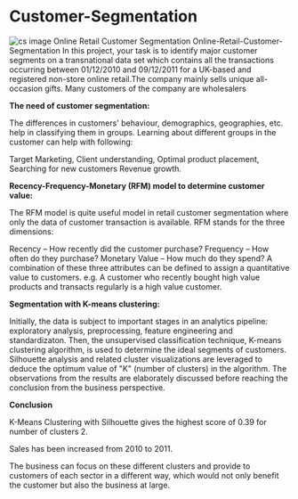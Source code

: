 # Customer-Segmentation
![cs image](https://user-images.githubusercontent.com/100474431/173243648-3797cb80-6dbc-4f23-b9c4-f46536382c89.jpeg)
Online Retail Customer Segmentation Online-Retail-Customer-Segmentation In this project, your task is to identify major customer segments on a transnational data set which contains all the transactions occurring between 01/12/2010 and 09/12/2011 for a UK-based and registered non-store online retail.The company mainly sells unique all-occasion gifts. Many customers of the company are wholesalers

**The need of customer segmentation:**

The differences in customers' behaviour, demographics, geographies, etc. help in classifying them in groups. Learning about different groups in the customer can help with following:

Target Marketing, Client understanding, Optimal product placement, Searching for new customers Revenue growth.

**Recency-Frequency-Monetary (RFM) model to determine customer value:**

The RFM model is quite useful model in retail customer segmentation where only the data of customer transaction is available. RFM stands for the three dimensions:

Recency – How recently did the customer purchase? Frequency – How often do they purchase? Monetary Value – How much do they spend? A combination of these three attributes can be defined to assign a quantitative value to customers. e.g. A customer who recently bought high value products and transacts regularly is a high value customer.

**Segmentation with K-means clustering:**

Initially, the data is subject to important stages in an analytics pipeline: exploratory analysis, preprocessing, feature engineering and standardizaton. Then, the unsupervised classification technique, K-means clustering algorithm, is used to determine the ideal segments of customers. Silhouette analysis and related cluster visualizations are leveraged to deduce the optimum value of "K" (number of clusters) in the algorithm. The observations from the results are elaborately discussed before reaching the conclusion from the business perspective.

**Conclusion**

K-Means Clustering with Silhouette gives the highest score of 0.39 for number of clusters 2.

Sales has been increased from 2010 to 2011.

The business can focus on these different clusters and provide to customers of each sector in a different way, which would not only benefit the customer but also the business at large.

